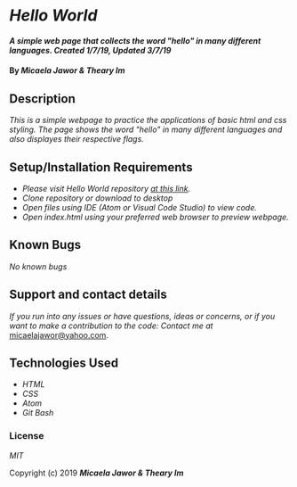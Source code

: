 # _Hello World_

#### _A simple web page that collects  the word "hello" in many different languages. Created 1/7/19, Updated 3/7/19_

#### By _**Micaela Jawor & Theary Im**_

## Description

_This is a simple webpage to practice the applications of basic html and css styling. The page shows the word "hello" in many different languages and also displayes their respective flags._

## Setup/Installation Requirements

* _Please visit Hello World repository <a href="https://github.com/MicaelaDJ/Html-Hello-World.Practice">at this link</a>._
* _Clone repository or download to desktop_
* _Open files using IDE (Atom or Visual Code Studio) to view code._
* _Open index.html using your preferred web browser to preview webpage._

## Known Bugs

_No known bugs_

## Support and contact details

_If you run into any issues or have questions, ideas or concerns, or if you want to make a contribution to the code: Contact me at_ micaelajawor@yahoo.com.

## Technologies Used

* _HTML_
* _CSS_
* _Atom_
* _Git Bash_

### License

*MIT*

Copyright (c) 2019 **_Micaela Jawor & Theary Im_**
